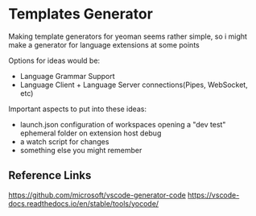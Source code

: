 # Templates Generator
Making template generators for yeoman seems rather simple, so i might
make a generator for language extensions at some points


Options for ideas would be:
 - Language Grammar Support
 - Language Client + Language Server connections(Pipes, WebSocket, etc)


Important aspects to put into these ideas:
 - launch.json configuration of workspaces opening a "dev test" ephemeral folder on extension host debug
 - a watch script for changes
 - something else you might remember


## Reference Links
https://github.com/microsoft/vscode-generator-code
https://vscode-docs.readthedocs.io/en/stable/tools/yocode/


